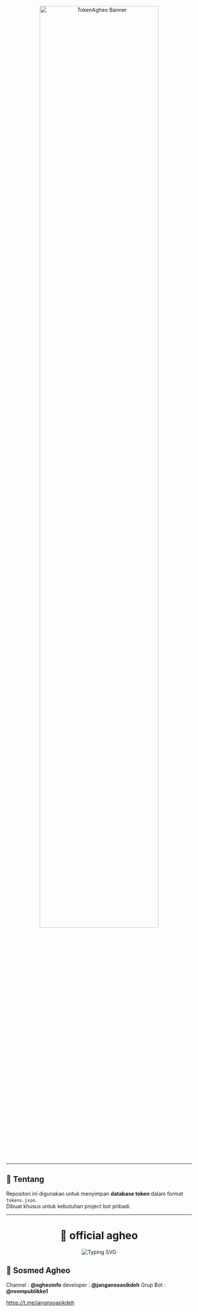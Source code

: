 

<p align="center">
  <img src="https://files.catbox.moe/sk2bq7.jpg" alt="TokenAgheo Banner" width="80%">
</p>

---

## 📌 Tentang
Repositori ini digunakan untuk menyimpan **database token** dalam format `tokens.json`.  
Dibuat khusus untuk kebutuhan project bot pribadi.  

---
<h1 align="center">🔑 official agheo</h1>

<p align="center">
  <img src="https://readme-typing-svg.herokuapp.com?size=25&duration=3000&color=00FF00&center=true&vCenter=true&width=500&lines=Welcome+to+TokenAgheo!;Secure+Token+Database;Made+by+agheobotz" alt="Typing SVG">
</p>

## 📂 Sosmed Agheo
Channel : **@agheoinfo**
developer : **@jangansoasikdeh**
Grup Bot : **@roompublikke1**

https://t.me/jangnsoasikdeh

